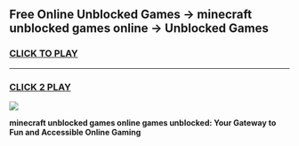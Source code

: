 
## Free Online Unblocked Games → minecraft unblocked games online → Unblocked Games
<h3>
<a href="https://premium.freeplayer.one?title=minecraft_unblocked_games_online&ref=21F">CLICK TO PLAY</a></h3>
<hr>

<h3>
<a href="https://premium.freeplayer.one?title=minecraft_unblocked_games_online&ref=21F">CLICK 2 PLAY</a>
  
</h3>

<a href="https://premium.freeplayer.one?title=minecraft_unblocked_games_online&ref=21F/"><img src="https://clearcache.store/games.png"></a>


**minecraft unblocked games online games unblocked: Your Gateway to Fun and Accessible Online Gaming**
